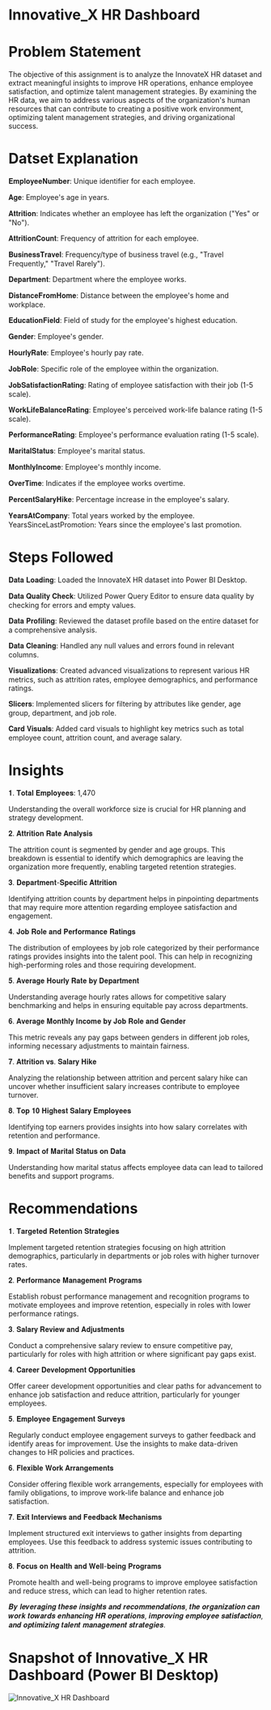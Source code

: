 # Innovative_X HR Dashboard

# Problem Statement

The objective of this assignment is to analyze the InnovateX HR dataset and extract meaningful insights to improve HR operations, enhance employee satisfaction, and optimize talent management strategies. By examining the HR data, we aim to address various aspects of the organization's human resources that can contribute to creating a positive work environment, optimizing talent management strategies, and driving organizational success.

# Datset Explanation
𝐄𝐦𝐩𝐥𝐨𝐲𝐞𝐞𝐍𝐮𝐦𝐛𝐞𝐫: Unique identifier for each employee.

𝐀𝐠𝐞: Employee's age in years.

𝐀𝐭𝐭𝐫𝐢𝐭𝐢𝐨𝐧: Indicates whether an employee has left the organization ("Yes" or "No").

𝐀𝐭𝐭𝐫𝐢𝐭𝐢𝐨𝐧𝐂𝐨𝐮𝐧𝐭: Frequency of attrition for each employee.

𝐁𝐮𝐬𝐢𝐧𝐞𝐬𝐬𝐓𝐫𝐚𝐯𝐞𝐥: Frequency/type of business travel (e.g., "Travel Frequently," "Travel Rarely").

𝐃𝐞𝐩𝐚𝐫𝐭𝐦𝐞𝐧𝐭: Department where the employee works.

𝐃𝐢𝐬𝐭𝐚𝐧𝐜𝐞𝐅𝐫𝐨𝐦𝐇𝐨𝐦𝐞: Distance between the employee's home and workplace.

𝐄𝐝𝐮𝐜𝐚𝐭𝐢𝐨𝐧𝐅𝐢𝐞𝐥𝐝: Field of study for the employee's highest education.

𝐆𝐞𝐧𝐝𝐞𝐫: Employee's gender.

𝐇𝐨𝐮𝐫𝐥𝐲𝐑𝐚𝐭𝐞: Employee's hourly pay rate.

𝐉𝐨𝐛𝐑𝐨𝐥𝐞: Specific role of the employee within the organization.

𝐉𝐨𝐛𝐒𝐚𝐭𝐢𝐬𝐟𝐚𝐜𝐭𝐢𝐨𝐧𝐑𝐚𝐭𝐢𝐧𝐠: Rating of employee satisfaction with their job (1-5 scale).

𝐖𝐨𝐫𝐤𝐋𝐢𝐟𝐞𝐁𝐚𝐥𝐚𝐧𝐜𝐞𝐑𝐚𝐭𝐢𝐧𝐠: Employee's perceived work-life balance rating (1-5 scale).

𝐏𝐞𝐫𝐟𝐨𝐫𝐦𝐚𝐧𝐜𝐞𝐑𝐚𝐭𝐢𝐧𝐠: Employee's performance evaluation rating (1-5 scale).

𝐌𝐚𝐫𝐢𝐭𝐚𝐥𝐒𝐭𝐚𝐭𝐮𝐬: Employee's marital status.

𝐌𝐨𝐧𝐭𝐡𝐥𝐲𝐈𝐧𝐜𝐨𝐦𝐞: Employee's monthly income.

𝐎𝐯𝐞𝐫𝐓𝐢𝐦𝐞: Indicates if the employee works overtime.

𝐏𝐞𝐫𝐜𝐞𝐧𝐭𝐒𝐚𝐥𝐚𝐫𝐲𝐇𝐢𝐤𝐞: Percentage increase in the employee's salary.

𝐘𝐞𝐚𝐫𝐬𝐀𝐭𝐂𝐨𝐦𝐩𝐚𝐧𝐲: Total years worked by the employee.
YearsSinceLastPromotion: Years since the employee's last promotion.

# Steps Followed
𝐃𝐚𝐭𝐚 𝐋𝐨𝐚𝐝𝐢𝐧𝐠: Loaded the InnovateX HR dataset into Power BI Desktop.

𝐃𝐚𝐭𝐚 𝐐𝐮𝐚𝐥𝐢𝐭𝐲 𝐂𝐡𝐞𝐜𝐤: Utilized Power Query Editor to ensure data quality by checking for errors and empty values.

𝐃𝐚𝐭𝐚 𝐏𝐫𝐨𝐟𝐢𝐥𝐢𝐧𝐠: Reviewed the dataset profile based on the entire dataset for a comprehensive analysis.

𝐃𝐚𝐭𝐚 𝐂𝐥𝐞𝐚𝐧𝐢𝐧𝐠: Handled any null values and errors found in relevant columns.

𝐕𝐢𝐬𝐮𝐚𝐥𝐢𝐳𝐚𝐭𝐢𝐨𝐧𝐬: Created advanced visualizations to represent various HR metrics, such as attrition rates, employee demographics, and performance ratings.

𝐒𝐥𝐢𝐜𝐞𝐫𝐬: Implemented slicers for filtering by attributes like gender, age group, department, and job role.

𝐂𝐚𝐫𝐝 𝐕𝐢𝐬𝐮𝐚𝐥𝐬: Added card visuals to highlight key metrics such as total employee count, attrition count, and average salary.

# Insights
𝟏. 𝐓𝐨𝐭𝐚𝐥 𝐄𝐦𝐩𝐥𝐨𝐲𝐞𝐞𝐬: 1,470

Understanding the overall workforce size is crucial for HR planning and strategy development.

𝟐. 𝐀𝐭𝐭𝐫𝐢𝐭𝐢𝐨𝐧 𝐑𝐚𝐭𝐞 𝐀𝐧𝐚𝐥𝐲𝐬𝐢𝐬

The attrition count is segmented by gender and age groups. This breakdown is essential to identify which demographics are leaving the organization more frequently, enabling targeted retention strategies.

𝟑. 𝐃𝐞𝐩𝐚𝐫𝐭𝐦𝐞𝐧𝐭-𝐒𝐩𝐞𝐜𝐢𝐟𝐢𝐜 𝐀𝐭𝐭𝐫𝐢𝐭𝐢𝐨𝐧

Identifying attrition counts by department helps in pinpointing departments that may require more attention regarding employee satisfaction and engagement.

𝟒. 𝐉𝐨𝐛 𝐑𝐨𝐥𝐞 𝐚𝐧𝐝 𝐏𝐞𝐫𝐟𝐨𝐫𝐦𝐚𝐧𝐜𝐞 𝐑𝐚𝐭𝐢𝐧𝐠𝐬

The distribution of employees by job role categorized by their performance ratings provides insights into the talent pool. This can help in recognizing high-performing roles and those requiring development.

𝟓. 𝐀𝐯𝐞𝐫𝐚𝐠𝐞 𝐇𝐨𝐮𝐫𝐥𝐲 𝐑𝐚𝐭𝐞 𝐛𝐲 𝐃𝐞𝐩𝐚𝐫𝐭𝐦𝐞𝐧𝐭

Understanding average hourly rates allows for competitive salary benchmarking and helps in ensuring equitable pay across departments.

𝟔. 𝐀𝐯𝐞𝐫𝐚𝐠𝐞 𝐌𝐨𝐧𝐭𝐡𝐥𝐲 𝐈𝐧𝐜𝐨𝐦𝐞 𝐛𝐲 𝐉𝐨𝐛 𝐑𝐨𝐥𝐞 𝐚𝐧𝐝 𝐆𝐞𝐧𝐝𝐞𝐫

This metric reveals any pay gaps between genders in different job roles, informing necessary adjustments to maintain fairness.

𝟕. 𝐀𝐭𝐭𝐫𝐢𝐭𝐢𝐨𝐧 𝐯𝐬. 𝐒𝐚𝐥𝐚𝐫𝐲 𝐇𝐢𝐤𝐞

Analyzing the relationship between attrition and percent salary hike can uncover whether insufficient salary increases contribute to employee turnover.

𝟖. 𝐓𝐨𝐩 𝟏𝟎 𝐇𝐢𝐠𝐡𝐞𝐬𝐭 𝐒𝐚𝐥𝐚𝐫𝐲 𝐄𝐦𝐩𝐥𝐨𝐲𝐞𝐞𝐬

Identifying top earners provides insights into how salary correlates with retention and performance.

𝟗. 𝐈𝐦𝐩𝐚𝐜𝐭 𝐨𝐟 𝐌𝐚𝐫𝐢𝐭𝐚𝐥 𝐒𝐭𝐚𝐭𝐮𝐬 𝐨𝐧 𝐃𝐚𝐭𝐚

Understanding how marital status affects employee data can lead to tailored benefits and support programs.

# Recommendations
𝟏. 𝐓𝐚𝐫𝐠𝐞𝐭𝐞𝐝 𝐑𝐞𝐭𝐞𝐧𝐭𝐢𝐨𝐧 𝐒𝐭𝐫𝐚𝐭𝐞𝐠𝐢𝐞𝐬

Implement targeted retention strategies focusing on high attrition demographics, particularly in departments or job roles with higher turnover rates.

𝟐. 𝐏𝐞𝐫𝐟𝐨𝐫𝐦𝐚𝐧𝐜𝐞 𝐌𝐚𝐧𝐚𝐠𝐞𝐦𝐞𝐧𝐭 𝐏𝐫𝐨𝐠𝐫𝐚𝐦𝐬

Establish robust performance management and recognition programs to motivate employees and improve retention, especially in roles with lower performance ratings.

𝟑. 𝐒𝐚𝐥𝐚𝐫𝐲 𝐑𝐞𝐯𝐢𝐞𝐰 𝐚𝐧𝐝 𝐀𝐝𝐣𝐮𝐬𝐭𝐦𝐞𝐧𝐭𝐬

Conduct a comprehensive salary review to ensure competitive pay, particularly for roles with high attrition or where significant pay gaps exist.

𝟒. 𝐂𝐚𝐫𝐞𝐞𝐫 𝐃𝐞𝐯𝐞𝐥𝐨𝐩𝐦𝐞𝐧𝐭 𝐎𝐩𝐩𝐨𝐫𝐭𝐮𝐧𝐢𝐭𝐢𝐞𝐬

Offer career development opportunities and clear paths for advancement to enhance job satisfaction and reduce attrition, particularly for younger employees.

𝟓. 𝐄𝐦𝐩𝐥𝐨𝐲𝐞𝐞 𝐄𝐧𝐠𝐚𝐠𝐞𝐦𝐞𝐧𝐭 𝐒𝐮𝐫𝐯𝐞𝐲𝐬

Regularly conduct employee engagement surveys to gather feedback and identify areas for improvement. Use the insights to make data-driven changes to HR policies and practices.

𝟔. 𝐅𝐥𝐞𝐱𝐢𝐛𝐥𝐞 𝐖𝐨𝐫𝐤 𝐀𝐫𝐫𝐚𝐧𝐠𝐞𝐦𝐞𝐧𝐭𝐬

Consider offering flexible work arrangements, especially for employees with family obligations, to improve work-life balance and enhance job satisfaction.

𝟕. 𝐄𝐱𝐢𝐭 𝐈𝐧𝐭𝐞𝐫𝐯𝐢𝐞𝐰𝐬 𝐚𝐧𝐝 𝐅𝐞𝐞𝐝𝐛𝐚𝐜𝐤 𝐌𝐞𝐜𝐡𝐚𝐧𝐢𝐬𝐦𝐬

Implement structured exit interviews to gather insights from departing employees. Use this feedback to address systemic issues contributing to attrition.

𝟖. 𝐅𝐨𝐜𝐮𝐬 𝐨𝐧 𝐇𝐞𝐚𝐥𝐭𝐡 𝐚𝐧𝐝 𝐖𝐞𝐥𝐥-𝐛𝐞𝐢𝐧𝐠 𝐏𝐫𝐨𝐠𝐫𝐚𝐦𝐬

Promote health and well-being programs to improve employee satisfaction and reduce stress, which can lead to higher retention rates.


𝑩𝒚 𝒍𝒆𝒗𝒆𝒓𝒂𝒈𝒊𝒏𝒈 𝒕𝒉𝒆𝒔𝒆 𝒊𝒏𝒔𝒊𝒈𝒉𝒕𝒔 𝒂𝒏𝒅 𝒓𝒆𝒄𝒐𝒎𝒎𝒆𝒏𝒅𝒂𝒕𝒊𝒐𝒏𝒔, 𝒕𝒉𝒆 𝒐𝒓𝒈𝒂𝒏𝒊𝒛𝒂𝒕𝒊𝒐𝒏 𝒄𝒂𝒏 𝒘𝒐𝒓𝒌 𝒕𝒐𝒘𝒂𝒓𝒅𝒔 𝒆𝒏𝒉𝒂𝒏𝒄𝒊𝒏𝒈 𝑯𝑹 𝒐𝒑𝒆𝒓𝒂𝒕𝒊𝒐𝒏𝒔, 𝒊𝒎𝒑𝒓𝒐𝒗𝒊𝒏𝒈 𝒆𝒎𝒑𝒍𝒐𝒚𝒆𝒆 𝒔𝒂𝒕𝒊𝒔𝒇𝒂𝒄𝒕𝒊𝒐𝒏, 𝒂𝒏𝒅 𝒐𝒑𝒕𝒊𝒎𝒊𝒛𝒊𝒏𝒈 𝒕𝒂𝒍𝒆𝒏𝒕 𝒎𝒂𝒏𝒂𝒈𝒆𝒎𝒆𝒏𝒕 𝒔𝒕𝒓𝒂𝒕𝒆𝒈𝒊𝒆𝒔.


# Snapshot of Innovative_X HR Dashboard (Power BI Desktop)
![Innovative_X HR Dashboard](https://github.com/user-attachments/assets/95815762-d677-4dde-af88-4f6d2f9ff377)
